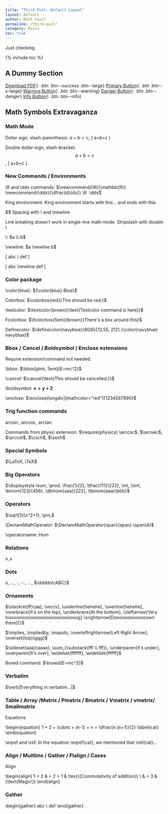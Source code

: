 ```yaml
---
title: "Third Post: Default Layout"
layout: default
author: Math Vault
permalink: /third-post/
category: Posts
toc: true
---
```


Just checking.

{% include toc %}

## A Dummy Section

[Download PDF](#){: .btn .btn--success .btn--large} [Primary Button](#){: .btn .btn--x-large} [Warning Button](#){: .btn .btn--warning} [Danger Button](#){: .btn .btn--danger} [Info Button](#){: .btn .btn--info}

## Math Symbols Extravaganza

### Math Mode

Dollar sign, slash-parenthesis: $a+b=c$, \( a+b=c \)

Double dollar-sign, slash-bracket: $$a+b=c$$, \[ a+b=c \] 

### New Commands / Environments

\R and \ddx commands: $\newcommand{\R}{\mathbb{R}} \newcommand{\ddx}{\dfrac{d}{dx}} \R  \ddx$

King environment: $\newenvironment{king}{\text{King environment starts with this}}{\text{... and ends with this}} \begin{king}\end{king}$

$$ Spacing with \\ and \newline

Line breaking doesn't work in single-line math mode. Stripslash with double \

\\: $a \\ b$

\newline: $a \newline b$

\[ abc \\ def \]

\[ abc \newline def \]

### Color package

\color{blue}: ${\color{blue} Blue}$

Colorbox: $\colorbox{red}{This should be red.}$

\textcolor: $\textcolor{brown}{\text{Textcolor command is here}}$

Fcolorbox: $\fcolorbox{5em}{brown}{There's a box around this}$

Definecolor: $\definecolor{navyblue}{RGB}{13,55, 212} {\color{navyblue} navyblue}$

### Bbox / Cancel / Boldsymbol / Enclose extensions

Require extension/command not needed.

\bbox: $\bbox[pink, 5em]{E=mc^2}$

\cancel: $\cancel{\text{This should be cancelled.}}$

\boldsymbol: $\boldsymbol{x=y+2}$

\enclose: $\enclose{longdiv}[mathcolor="red"]{1234567890}$

### Trig function commands

$\arcsin$, $\arccos$, $\arctan$

Commands from physic extension: $\require{physics} \arccsc$, $\arcsec$, $\arccot$, $\csch$, $\sech$

### Special Symbols

$\LaTeX, \TeX$

### Big Operators

$\displaystyle \sum, \prod, \frac{1}{2}, \tfrac{111}{222}, \int, \iiint, \binom{123}{456}, \dbinom{aaa}{222}, \tbinom{aaa}{bbb}$

### Operators

$\sqrt[5]{x^2+1}, \pm,$

\DeclareMathOperator: $\DeclareMathOperator{span}{span} \span(A)$

\operatorname: $\operatorname{Hom}$

### Relations

$\ge, \le$

### Dots

$\dot{u}$, $\dots$, $\cdot$, $\cdots$, $\ldots$, $\ddddot{ABC}$

### Ornaments

$\stackrel{ff}{aa}, \vec{v}, \underline{hehehe}, \overline{hehehe}, \overbrace{It's on the top}, \underbrace{At the bottom}, \xleftarrow{Very looooooooooooooooooooooooooog} \xrightarrow[Dooooooooooooown there]{}$

$\implies, \impliedby, \mapsto, \overleftrightarrow{Left Right Arrow}, \overset{top}{ggg}$

$\sideset{aaa}{aaaa}, \sum_{\substack{fff \\ fff}}, \underparen{it's under}, \overparen{It's over}, \widehat{fffffff}, \widetilde{ffffff}$

Boxed command: $\boxed{E=mc^2}$

### Verbatim

$\verb|Everything in verbatim...|$

### Table / Array /Matrix / Pmatrix / Bmatrix / Vmatrix / vmatrix/ Smallmatrix
Equations

\begin{equation} 1 + 2 + \cdots + (n-1) + n = \dfrac{n (n+1)}{2} \label{cat} \end{equation}

\eqref and \ref: In the equation \eqref{cat}, we mentioned that \ref{cat}...

### Align / Multline / Gather / Flalign / Cases
Align

\begin{align} 1 + 2 & = 2 + 1 & \text{(Commutativity of addition)} \\ & = 3 & (\text{Magic!}) \end{align}

### Gather

\begin{gather} abc \\ def \end{gather}


